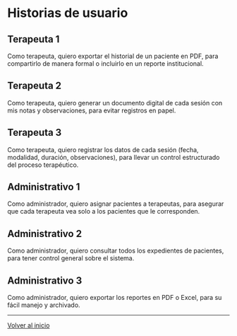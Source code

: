 # Historias de usuario

## Terapeuta 1
Como terapeuta, quiero exportar el historial de un paciente en PDF, para compartirlo de manera formal o incluirlo en un reporte institucional.
## Terapeuta 2
Como terapeuta, quiero generar un documento digital de cada sesión con mis notas y observaciones, para evitar registros en papel.
## Terapeuta 3
Como terapeuta, quiero registrar los datos de cada sesión (fecha, modalidad, duración, observaciones), para llevar un control estructurado del proceso terapéutico.
## Administrativo 1
Como administrador, quiero asignar pacientes a terapeutas, para asegurar que cada terapeuta vea solo a los pacientes que le corresponden.
## Administrativo 2
Como administrador, quiero consultar todos los expedientes de pacientes, para tener control general sobre el sistema.
## Administrativo 3
Como administrador, quiero exportar los reportes en PDF o Excel, para su fácil manejo y archivado.

---
[Volver al inicio](../README.md)

